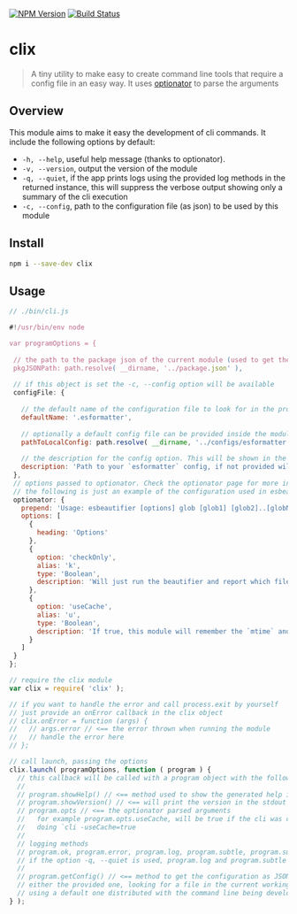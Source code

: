 [![NPM Version](http://img.shields.io/npm/v/clix.svg?style=flat)](https://npmjs.org/package/clix)
[![Build Status](http://img.shields.io/travis/royriojas/clix.svg?style=flat)](https://travis-ci.org/royriojas/clix)

# clix
> A tiny utility to make easy to create command line tools that require a config file in an easy way. 
> It uses [optionator](https://www.npmjs.com/package/optionator) to parse the arguments 

## Overview

This module aims to make it easy the development of cli commands. It include the following options by default:
 
- `-h, --help`, useful help message (thanks to optionator).
- `-v, --version`, output the version of the module
- `-q, --quiet`, if the app prints logs using the provided log methods in the returned instance, 
  this will suppress the verbose output showing only a summary of the cli execution
- `-c, --config`, path to the configuration file (as json) to be used by this module

## Install

```bash
npm i --save-dev clix
```

## Usage

```javascript
// ./bin/cli.js 

#!/usr/bin/env node

var programOptions = {
 
 // the path to the package json of the current module (used to get the version of the module)
 pkgJSONPath: path.resolve( __dirname, '../package.json' ),
 
 // if this object is set the -c, --config option will be available
 configFile: {
   
   // the default name of the configuration file to look for in the process.cwd()
   defaultName: '.esformatter',
   
   // optionally a default config file can be provided inside the module
   pathToLocalConfig: path.resolve( __dirname, '../configs/esformatter.json' ),
   
   // the description for the config option. This will be shown in the help 
   description: 'Path to your `esformatter` config, if not provided will try to use the `.esformatter` file in your current working directory, if not found will use the one provided with this package'
 },
 // options passed to optionator. Check the optionator page for more info
 // the following is just an example of the configuration used in esbeautifier
 optionator: {
   prepend: 'Usage: esbeautifier [options] glob [glob1] [glob2]..[globN]',
   options: [
     {
       heading: 'Options'
     },
     {
       option: 'checkOnly',
       alias: 'k',
       type: 'Boolean',
       description: 'Will just run the beautifier and report which files need to be beautified'
     },
     {
       option: 'useCache',
       alias: 'u',
       type: 'Boolean',
       description: 'If true, this module will remember the `mtime` and `size` of the beatufied files and only operate on the ones that changed. If false, the cache will be destroyed. Cache will only be kept between executions with the useCache flag set to true.'
     }
   ]
 }
};

// require the clix module
var clix = require( 'clix' );

// if you want to handle the error and call process.exit by yourself 
// just provide an onError callback in the clix object
// clix.onError = function (args) {
//   // args.error // <== the error thrown when running the module
//   // handle the error here
// };

// call launch, passing the options
clix.launch( programOptions, function ( program ) {
  // this callback will be called with a program object with the following api
  // 
  // program.showHelp() // <== method used to show the generated help if required to do it by other commands
  // program.showVersion() // <== will print the version in the stdout
  // program.opts // <== the optionator parsed arguments
  //   for example program.opts.useCache, will be true if the cli was called
  //   doing `cli -useCache=true
  // 
  // logging methods 
  // program.ok, program.error, program.log, program.subtle, program.success
  // if the option -q, --quiet is used, program.log and program.subtle calls will not print any output 
  // 
  // program.getConfig() // <== method to get the configuration as JSON from one of the possible paths
  // either the provided one, looking for a file in the current working directory or 
  // using a default one distributed with the command line being developed
} );

```

